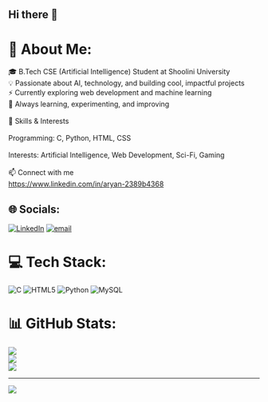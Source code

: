 ## Hi there 👋

# 💫 About Me:
🎓 B.Tech CSE (Artificial Intelligence) Student at Shoolini University<br>💡 Passionate about AI, technology, and building cool, impactful projects<br>⚡ Currently exploring web development and machine learning<br>🚀 Always learning, experimenting, and improving<br><br>🧠 Skills & Interests<br><br>Programming: C, Python, HTML, CSS<br><br>Interests: Artificial Intelligence, Web Development, Sci-Fi, Gaming<br><br>📫 Connect with me<br>https://www.linkedin.com/in/aryan-2389b4368


## 🌐 Socials:
[![LinkedIn](https://img.shields.io/badge/LinkedIn-%230077B5.svg?logo=linkedin&logoColor=white)](https://linkedin.com/in/https://www.linkedin.com/in/aryan-2389b4368) [![email](https://img.shields.io/badge/Email-D14836?logo=gmail&logoColor=white)](mailto:aryanaryan12345678910@gmail.com) 

# 💻 Tech Stack:
![C](https://img.shields.io/badge/c-%2300599C.svg?style=for-the-badge&logo=c&logoColor=white) ![HTML5](https://img.shields.io/badge/html5-%23E34F26.svg?style=for-the-badge&logo=html5&logoColor=white) ![Python](https://img.shields.io/badge/python-3670A0?style=for-the-badge&logo=python&logoColor=ffdd54) ![MySQL](https://img.shields.io/badge/mysql-4479A1.svg?style=for-the-badge&logo=mysql&logoColor=white)
# 📊 GitHub Stats:
![](https://github-readme-stats.vercel.app/api?username=Ray-99-afk&theme=dark&hide_border=true&include_all_commits=true&count_private=false)<br/>
![](https://nirzak-streak-stats.vercel.app/?user=Ray-99-afk&theme=dark&hide_border=true)<br/>
![](https://github-readme-stats.vercel.app/api/top-langs/?username=Ray-99-afk&theme=dark&hide_border=true&include_all_commits=true&count_private=false&layout=compact)

---
[![](https://visitcount.itsvg.in/api?id=Ray-99-afk&icon=0&color=0)](https://visitcount.itsvg.in)
